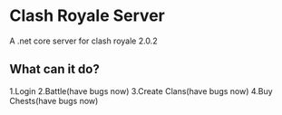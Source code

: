 # Clash Royale Server
A .net core server for clash royale 2.0.2
## What can it do?
1.Login
2.Battle(have bugs now)
3.Create Clans(have bugs now)
4.Buy Chests(have bugs now)
